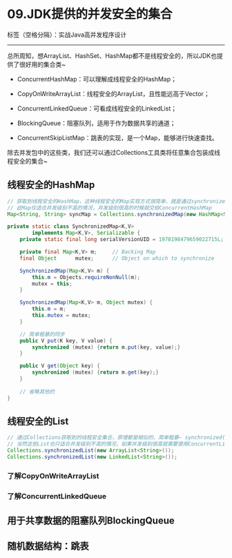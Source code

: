 # 09.JDK提供的并发安全的集合

标签（空格分隔）：实战Java高并发程序设计

---

总所周知，想ArrayList、HashSet、HashMap都不是线程安全的，所以JDK也提供了很好用的集合类~

 - ConcurrentHashMap：可以理解成线程安全的HashMap；

 - CopyOnWriteArrayList：线程安全的ArrayList，且性能远高于Vector；

 - ConcurrentLinkedQueue：可看成线程安全的LinkedList；

 - BlockingQueue：阻塞队列，适用于作为数据共享的通道；

 - ConcurrentSkipListMap：跳表的实现，是一个Map，能够进行快速查找。

除去并发包中的这些类，我们还可以通过Collections工具类将任意集合包装成线程安全的集合~

## 线程安全的HashMap

``` java
// 获取到线程安全的HashMap，这种线程安全的Map实现方式很简单，就是通过synchronized关键字 synchronized(mutex){put、get等操作}
// 此Map仅适合并发级别不高的情况，并发级别很高的时候就交给ConcurrentHashMap
Map<String, String> syncMap = Collections.synchronizedMap(new HashMap<String, String>());

private static class SynchronizedMap<K,V>
        implements Map<K,V>, Serializable {
    private static final long serialVersionUID = 1978198479659022715L;

    private final Map<K,V> m;     // Backing Map
    final Object      mutex;      // Object on which to synchronize

    SynchronizedMap(Map<K,V> m) {
        this.m = Objects.requireNonNull(m);
        mutex = this;
    }

    SynchronizedMap(Map<K,V> m, Object mutex) {
        this.m = m;
        this.mutex = mutex;
    }

    // 简单粗暴的同步
    public V put(K key, V value) {
        synchronized (mutex) {return m.put(key, value);}
    }

    public V get(Object key) {
        synchronized (mutex) {return m.get(key);}
    }
    
    // 省略其他的
}
```

## 线程安全的List

``` java
// 通过Collections获取到的线程安全集合，原理都是相似的，简单粗暴~ synchronized(mutex) {add、get操作}
// 当然这些List也只适合并发级别不高的情况，如果并发级别很高就需要使用ConcurrentLinkedQueue或CopyOnWriteArrayList
Collections.synchronizedList(new ArrayList<String>());
Collections.synchronizedList(new LinkedList<String>());
```

### 了解CopyOnWriteArrayList

### 了解ConcurrentLinkedQueue

## 用于共享数据的阻塞队列BlockingQueue

## 随机数据结构：跳表
